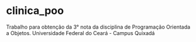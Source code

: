 clinica_poo
===========

Trabalho para obtenção da 3° nota da disciplina de Programação Orientada a Objetos. Universidade Federal do Ceará - Campus Quixadá
